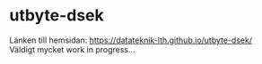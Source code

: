 # utbyte-dsek
Länken till hemsidan: https://datateknik-lth.github.io/utbyte-dsek/  
Väldigt mycket work in progress...
